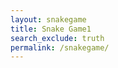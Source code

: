 ```yaml
---
layout: snakegame
title: Snake Game1
search_exclude: truth
permalink: /snakegame/
---
```

<div id="gameContainer">
    <canvas id="SnakeGame" width="400" height="400"></canvas>
</div>

<script>
    // JavaScript Snake Game Code
    const canvas = document.getElementById("snakeGame");
    const ctx = canvas.getContext("2d");

    let snake = [{ x: 200, y: 200 }];
    let direction = { x: 10, y: 0 };
    let food = { x: Math.floor(Math.random() * 40) * 10, y: Math.floor(Math.random() * 40) * 10 };
    let score = 0;

    document.addEventListener("keydown", changeDirection);

    function gameLoop() {
        if (checkGameOver()) return;

        clearCanvas();
        moveSnake();
        drawFood();
        drawSnake();
        setTimeout(gameLoop, 100);
    }

    function clearCanvas() {
    // Change the background color to your desired color (e.g., light blue)
    ctx.fillStyle = "#ADD8E6";  // Light blue background
    ctx.fillRect(0, 0, canvas.width, canvas.height);  // Fill the entire canvas with the background color
}


    function drawSnake() {
        snake.forEach(part => {
            ctx.fillStyle = "green";
            ctx.fillRect(part.x, part.y, 10, 10);
        });
    }

    function moveSnake() {
        const head = { x: snake[0].x + direction.x, y: snake[0].y + direction.y };
        snake.unshift(head);

        if (head.x === food.x && head.y === food.y) {
            score++;
            food = { x: Math.floor(Math.random() * 40) * 10, y: Math.floor(Math.random() * 40) * 10 };
        } else {
            snake.pop();
        }
    }

    function drawFood() {
        ctx.fillStyle = "red";
        ctx.fillRect(food.x, food.y, 10, 10);
    }

    function changeDirection(event) {
        const key = event.keyCode;
        if (key === 37 && direction.x === 0) { direction = { x: -10, y: 0 }; }
        if (key === 38 && direction.y === 0) { direction = { x: 0, y: -10 }; }
        if (key === 39 && direction.x === 0) { direction = { x: 10, y: 0 }; }
        if (key === 40 && direction.y === 0) { direction = { x: 0, y: 10 }; }
    }

    function checkGameOver() {
        const head = snake[0];
        const hitWall = head.x < 0 || head.x >= canvas.width || head.y < 0 || head.y >= canvas.height;
        const hitSelf = snake.slice(1).some(part => part.x === head.x && part.y === head.y);

        if (hitWall || hitSelf) {
            ctx.fillStyle = "black";
            ctx.font = "20px Arial";
            ctx.fillText("Game Over!", canvas.width / 2 - 50, canvas.height / 2);
            return true;
        }
        return false;
    }

    gameLoop();
</script>

 <script>
  // Prevent the default bahavior the arrow
  window.addEventListener("keydown", function(e) {
    if (["ArrowUp", "ArrowDown", "ArrowRight"].includes(e.key))
      e.preventDefault();
   });
   </script>